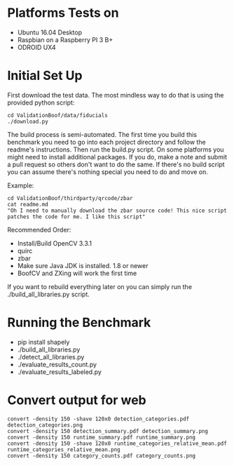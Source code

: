 # Platforms Tests on

* Ubuntu 16.04 Desktop
* Raspbian on a Raspberry PI 3 B+
* ODROID UX4

# Initial Set Up

First download the test data. The most mindless way to do that is using the provided python script:

```
cd ValidationBoof/data/fiducials
./download.py
```

The build process is semi-automated. The first time you build this benchmark you need to go into each project directory and follow the readme's instructions. Then run the build.py script. On some platforms you might need to install additional packages. If you do, make a note and submit a pull request so others don't want to do the same. If there's no build script you can assume there's nothing special you need to do and move on.

Example:
```
cd ValidationBoof/thirdparty/qrcode/zbar
cat readme.md
"Oh I need to manually download the zbar source code! This nice script patches the code for me. I like this script"
```

Recommended Order:
- Install/Build OpenCV 3.3.1
- quirc
- zbar
- Make sure Java JDK is installed. 1.8 or newer
- BoofCV and ZXing will work the first time

If you want to rebuild everything later on you can simply run the ./build_all_libraries.py script.

# Running the Benchmark

- pip install shapely
- ./build_all_libraries.py
- ./detect_all_libraries.py
- ./evaluate_results_count.py
- ./evaluate_results_labeled.py

# Convert output for web

```
convert -density 150 -shave 120x0 detection_categories.pdf  detection_categories.png
convert -density 150 detection_summary.pdf detection_summary.png
convert -density 150 runtime_summary.pdf runtime_summary.png
convert -density 150 -shave 120x0 runtime_categories_relative_mean.pdf runtime_categories_relative_mean.png
convert -density 150 category_counts.pdf category_counts.png
```